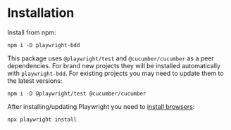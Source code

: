 # Installation

Install from npm:

```
npm i -D playwright-bdd
```

This package uses `@playwright/test` and `@cucumber/cucumber` as a peer dependencies.
For brand new projects they will be installed automatically with `playwright-bdd`.
For existing projects you may need to update them to the latest versions:

```
npm i -D @playwright/test @cucumber/cucumber
```

After installing/updating Playwright you need to [install browsers](https://playwright.dev/docs/browsers):

```
npx playwright install
```
